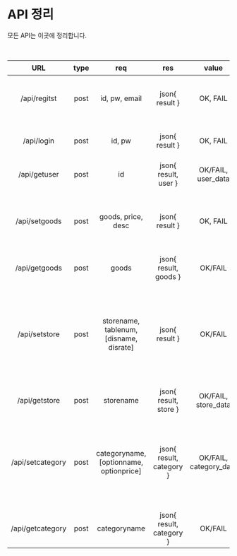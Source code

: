 # API 정리
모든 API는 이곳에 정리합니다.

<br>

|URL                 |type      |req                                     |res                             |value                           |예시         |
|:------------------:|:--------:|:--------------------------------------:|:------------------------------:|:------------------------------:|:-----------|
|/api/regitst        |post      |id, pw, email                           |json{ result }                  |OK, FAIL                        | {<br>&nbsp;"id":"test",<br>&nbsp;"pw":"pw",<br>&nbsp;"email":"test@test.com"<br>}|
|/api/login          |post      |id, pw                                  |json{ result }                  |OK, FAIL                        |{<br>&nbsp;"id":"test",<br>&nbsp;"pw":"pw"<br>}|
|/api/getuser        |post      |id                                      |json{ result, user }            |OK/FAIL, user_data              |{<br>&nbsp;"id":"test"<br>}|
|/api/setgoods       |post      |goods, price, desc                       |json{ result }                  |OK, FAIL                        |{<br>&nbsp;"goodsname":"sample",<br>&nbsp;"type":"coffee",<br>&nbsp;"price":"1000",<br>&nbsp;"desc":"this is best coffee!"<br>}|
|/api/getgoods       |post      |goods                                    |json{ result, goods }           |OK/FAIL                         |{<br>&nbsp;"goodsname":"sample"<br>&nbsp;}|
|/api/setstore       |post      |storename, tablenum, [disname, disrate] |json{ result }                  |OK/FAIL                         |{<br>&nbsp;"storename":"test",<br>&nbsp;"tablenum":"30",<br>&nbsp;"discount":[{<br>&nbsp; "disname":"일반할인",<br>&nbsp;"disrate":"3.3"<br>&nbsp;},{<br>&nbsp;"disname":"vip할인",<br>&nbsp;"disrate":"2.0"<br>&nbsp;}]<br>}|
|/api/getstore       |post      |storename                               |json{ result, store }           |OK/FAIL, store_data             |{<br>&nbsp;"storename":"test"<br>}|
|/api/setcategory    |post      |categoryname, [optionname, optionprice] |json{ result, category }        |OK/FAIL, category_data          |{<br>&nbsp;"categoryname":"coffee",<br>&nbsp;"options":[{<br>&nbsp; "optionname":"샷추가",<br>&nbsp;"optionprice":"1000",<br>&nbsp;},{<br>&nbsp;"optionname":"연하게",<br>&nbsp;"optionprice":"0"<br>&nbsp;}]<br>}|
|/api/getcategory    |post      |categoryname                            |json{ result, category }        |OK/FAIL                         |{<br>&nbsp;"categoryname":"coffee"<br>}|

